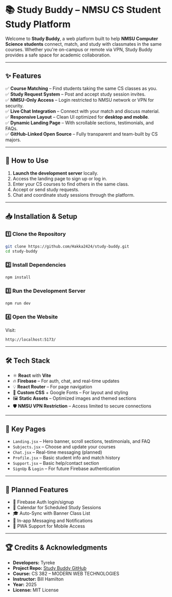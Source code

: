 # 📚 **Study Buddy – NMSU CS Student Study Platform**

Welcome to **Study Buddy**, a web platform built to help **NMSU Computer Science students** connect, match, and study with classmates in the same courses. Whether you're on-campus or remote via VPN, Study Buddy provides a safe space for academic collaboration.

---

## **✨ Features**

✅ **Course Matching** – Find students taking the same CS classes as you.  
✅ **Study Request System** – Post and accept study session invites.  
✅ **NMSU-Only Access** – Login restricted to NMSU network or VPN for security.  
✅ **Live Chat Integration** – Connect with your match and discuss material.  
✅ **Responsive Layout** – Clean UI optimized for **desktop and mobile**.  
✅ **Dynamic Landing Page** – With scrollable sections, testimonials, and FAQs.  
✅ **GitHub-Linked Open Source** – Fully transparent and team-built by CS majors.

---

## **🔧 How to Use**
1. **Launch the development server** locally.  
2. Access the landing page to sign up or log in.  
3. Enter your CS courses to find others in the same class.  
4. Accept or send study requests.  
5. Chat and coordinate study sessions through the platform.

---

## **📥 Installation & Setup**

### **1️⃣ Clone the Repository**
```bash
git clone https://github.com/Hakka2424/study-buddy.git
cd study-buddy
```

### **2️⃣ Install Dependencies**
```bash
npm install
```

### **3️⃣ Run the Development Server**
```bash
npm run dev
```

### **4️⃣ Open the Website**
Visit:  
```
http://localhost:5173/
```

---

## **🛠 Tech Stack**

- ⚛️ **React** with **Vite**  
- 🔥 **Firebase** – For auth, chat, and real-time updates  
- 💡 **React Router** – For page navigation  
- 🎨 **Custom CSS** + Google Fonts – For layout and styling  
- 🖼️ **Static Assets** – Optimized images and themed sections  
- 🛡️ **NMSU VPN Restriction** – Access limited to secure connections

---

## **🧪 Key Pages**

- `Landing.jsx` – Hero banner, scroll sections, testimonials, and FAQ  
- `Subjects.jsx` – Choose and update your courses  
- `Chat.jsx` – Real-time messaging (planned)  
- `Profile.jsx` – Basic student info and match history  
- `Support.jsx` – Basic help/contact section  
- `SignUp` & `Login` – For future Firebase authentication

---

## **📌 Planned Features**

- 🔐 Firebase Auth login/signup  
- 📅 Calendar for Scheduled Study Sessions  
- 🎓 Auto-Sync with Banner Class List  
- 💬 In-app Messaging and Notifications  
- 📱 PWA Support for Mobile Access

---

## **🏆 Credits & Acknowledgments**

- **Developers:** Tyreke
- **Project Repo:** [Study Buddy GitHub](https://github.com/Hakka2424/study-buddy.git)
- **Course:** CS 382 – MODERN WEB TECHNOLOGIES
- **Instructor:** Bill Hamilton  
- **Year:** 2025  
- **License:** MIT License
